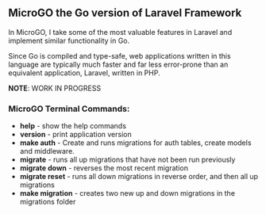 ## MicroGO the Go version of Laravel Framework

In MicroGO, I take some of the most valuable features in Laravel and implement similar functionality in Go.

Since Go is compiled and type-safe, web applications written in this language are typically much faster and far less
error-prone than an equivalent application, Laravel, written in PHP.

**NOTE**: WORK IN PROGRESS

### MicroGO Terminal Commands:

* **help**                  - show the help commands
* **version**               - print application version
* **make auth**             - Create and runs migrations for auth tables, create models and middleware.
* **migrate**               - runs all up migrations that have not been run previously
* **migrate down**          - reverses the most recent migration
* **migrate reset**         - runs all down migrations in reverse order, and then all up migrations
* **make migration** <name> - creates two new up and down migrations in the migrations folder